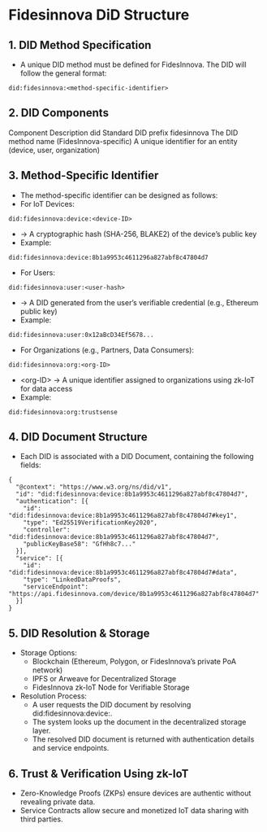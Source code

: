 # Fidesinnova DiD Structure
## 1. DID Method Specification
- A unique DID method must be defined for FidesInnova. The DID will follow the general format:
```
did:fidesinnova:<method-specific-identifier>
```
## 2. DID Components
Component	Description
did	Standard DID prefix
fidesinnova	The DID method name (FidesInnova-specific)
<method-specific-identifier>	A unique identifier for an entity (device, user, organization)
## 3. Method-Specific Identifier
- The method-specific identifier can be designed as follows:
- For IoT Devices:
```
did:fidesinnova:device:<device-ID>
```
- <device-ID> → A cryptographic hash (SHA-256, BLAKE2) of the device’s public key
- Example:
```  
did:fidesinnova:device:8b1a9953c4611296a827abf8c47804d7
```
- For Users:
```
did:fidesinnova:user:<user-hash>
```
- <user-hash> → A DID generated from the user’s verifiable credential (e.g., Ethereum public key)
- Example:
```
did:fidesinnova:user:0x12aBcD34Ef5678...
```
- For Organizations (e.g., Partners, Data Consumers):
```
did:fidesinnova:org:<org-ID>
```
- \<org-ID\> → A unique identifier assigned to organizations using zk-IoT for data access
- Example:
```  
did:fidesinnova:org:trustsense
```
## 4. DID Document Structure
- Each DID is associated with a DID Document, containing the following fields:
```
{
  "@context": "https://www.w3.org/ns/did/v1",
  "id": "did:fidesinnova:device:8b1a9953c4611296a827abf8c47804d7",
  "authentication": [{
    "id": "did:fidesinnova:device:8b1a9953c4611296a827abf8c47804d7#key1",
    "type": "Ed25519VerificationKey2020",
    "controller": "did:fidesinnova:device:8b1a9953c4611296a827abf8c47804d7",
    "publicKeyBase58": "GfHh8c7..."
  }],
  "service": [{
    "id": "did:fidesinnova:device:8b1a9953c4611296a827abf8c47804d7#data",
    "type": "LinkedDataProofs",
    "serviceEndpoint": "https://api.fidesinnova.com/device/8b1a9953c4611296a827abf8c47804d7"
  }]
}
```
## 5. DID Resolution & Storage
- Storage Options:
   - Blockchain (Ethereum, Polygon, or FidesInnova’s private PoA network)
   - IPFS or Arweave for Decentralized Storage
   - FidesInnova zk-IoT Node for Verifiable Storage
 - Resolution Process:
   - A user requests the DID document by resolving did:fidesinnova:device:<device-ID>.
   - The system looks up the document in the decentralized storage layer.
   - The resolved DID document is returned with authentication details and service endpoints.
## 6. Trust & Verification Using zk-IoT
- Zero-Knowledge Proofs (ZKPs) ensure devices are authentic without revealing private data.
- Service Contracts allow secure and monetized IoT data sharing with third parties.

  
    
